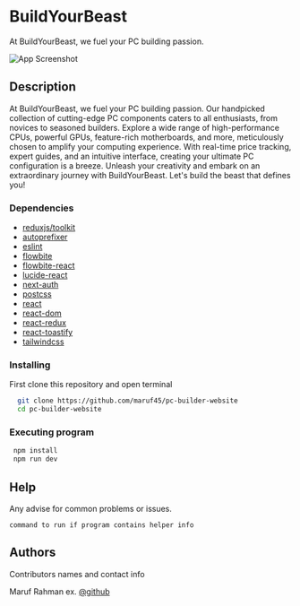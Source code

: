 


# BuildYourBeast

At BuildYourBeast, we fuel your PC building passion.

![App Screenshot](https://i.ibb.co/dJxzVjy/Screenshot-from-2023-08-09-14-57-06.png)

## Description

At BuildYourBeast, we fuel your PC building passion. Our handpicked collection of cutting-edge PC components caters to all enthusiasts, from novices to seasoned builders. Explore a wide range of high-performance CPUs, powerful GPUs, feature-rich motherboards, and more, meticulously chosen to amplify your computing experience. With real-time price tracking, expert guides, and an intuitive interface, creating your ultimate PC configuration is a breeze. Unleash your creativity and embark on an extraordinary journey with BuildYourBeast. Let's build the beast that defines you!



### Dependencies
* [reduxjs/toolkit]()
* [autoprefixer]()
* [eslint]()
* [flowbite]()
* [flowbite-react]()
* [lucide-react]()
* [next-auth]()
* [postcss]()
* [react]()
* [react-dom]()
* [react-redux]()
* [react-toastify]()
* [tailwindcss]()

### Installing
First clone this repository and open terminal
```bash
  git clone https://github.com/maruf45/pc-builder-website
  cd pc-builder-website
```

### Executing program

```bash
 npm install
 npm run dev
```


## Help

Any advise for common problems or issues.
```
command to run if program contains helper info
```

## Authors

Contributors names and contact info

Maruf Rahman
ex. [@github](https://github.com/maruf45/)

